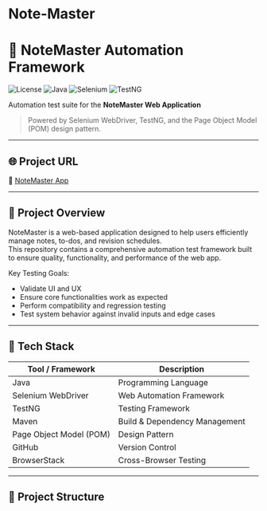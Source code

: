 # Note-Master
# 🧪 NoteMaster Automation Framework

![License](https://img.shields.io/badge/license-MIT-blue.svg)
![Java](https://img.shields.io/badge/Java-11%2B-orange.svg)
![Selenium](https://img.shields.io/badge/Selenium-Automation-green.svg)
![TestNG](https://img.shields.io/badge/TestNG-Testing-blue.svg)

Automation test suite for the **NoteMaster Web Application**  
> Powered by Selenium WebDriver, TestNG, and the Page Object Model (POM) design pattern.

---

## 🌐 Project URL

🔗 [NoteMaster App](https://notes-makers.vercel.app/)

---

## 📌 Project Overview

NoteMaster is a web-based application designed to help users efficiently manage notes, to-dos, and revision schedules.  
This repository contains a comprehensive automation test framework built to ensure quality, functionality, and performance of the web app.

Key Testing Goals:
- Validate UI and UX
- Ensure core functionalities work as expected
- Perform compatibility and regression testing
- Test system behavior against invalid inputs and edge cases

---

## 🧰 Tech Stack

| Tool / Framework | Description                  |
|------------------|------------------------------|
| Java             | Programming Language         |
| Selenium WebDriver | Web Automation Framework   |
| TestNG           | Testing Framework            |
| Maven            | Build & Dependency Management|
| Page Object Model (POM) | Design Pattern        |
| GitHub           | Version Control              |
| BrowserStack     | Cross-Browser Testing        |

---

## 📁 Project Structure

